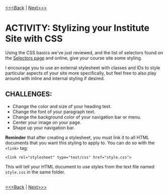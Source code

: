 [<<<Back](selectors.md) | [Next>>>](troubleshooting.md)

# ACTIVITY: Stylizing your Institute Site with CSS

Using the CSS basics we've just reviewed, and the list of selectors found on the [Selectors page](selectors.md) and online, give your course site some styling.

I encourage you to use an external stylesheet with classes and IDs to style particular aspects of your site more specifically, but feel free to also play around with inline and internal styling if desired. 

<p>
	<h2> CHALLENGES: </h2>
	<ul>
		<li> Change the color and size of your heading test. </li>
		<li> Change the font of your paragraph text. </li>
		<li> Change the background color of your navigation bar or menu. </li>
		<li> Center your image on your page. </li>
		<li> Shape up your navigation bar. </li>
	</ul>
</p>

<strong>Reminder</strong> that after creating a stylesheet, you must link it to all HTML documents that you want this styling to apply to. You can do so with the `<link>` tag:

	<link rel="stylesheet" type="text/css" href="style.css">
	
This will tell your HTML document to use styles from the text file named `style.css` in the same folder.
<br/>
<br/>

[<<<Back](selectors.md) | [Next>>>](troubleshooting.md)
